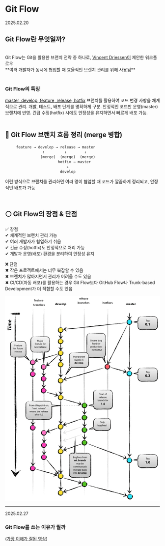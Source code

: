# Git Flow

2025.02.20
<br>

## Git Flow란 무엇일까?
<br>
Git Flow는 Git을 활용한 브랜치 전략 중 하나로, <u>Vincent Driessen이</u> 제안한 워크플로우
<br>
**여러 개발자가 동시에 협업할 때 효율적인 브랜치 관리를 위해 사용됨**
<br><br>

### Git Flow의 특징<br>

[master, develop, feature, release, hotfix](/2025/git주요%20branch_02_21.md) 
브랜치를 활용하여 코드 변경 사항을 체계적으로 관리.
개발, 테스트, 배포 단계를 명확하게 구분.
안정적인 코드만 운영(master) 브랜치에 반영.
긴급 수정(hotfix) 시에도 안정성을 유지하면서 빠르게 배포 가능.
<br><br>


## 📌 Git Flow 브랜치 흐름 정리 (merge 병합)

         feature → develop → release → master
                     ↑         ↓        ↓
                    (merge)  (merge)  (merge)
                            hotfix → master
                                ↓
                             develop
이런 방식으로 브랜치를 관리하면 여러 명이 협업할 때 코드가 깔끔하게 정리되고, 안정적인 배포가 가능

<br>



## ⚪️ Git Flow의 장점 & 단점 <br>

✅ 장점
<br>✔ 체계적인 브랜치 관리 가능
<br>✔ 여러 개발자가 협업하기 쉬움
<br>✔ 긴급 수정(hotfix)도 안정적으로 처리 가능
<br>✔ 개발과 운영(배포) 환경을 분리하여 안정성 유지

❌ 단점
<br>✖ 작은 프로젝트에서는 너무 복잡할 수 있음
<br>✖ 브랜치가 많아지면서 관리가 어려울 수도 있음
<br>✖ CI/CD(자동 배포)를 활용하는 경우 Git Flow보다 GitHub Flow나 Trunk-based Development가 더 적합할 수도 있음

[![image](/img/gitflow.png)](https://youtu.be/EV3FZ3cWBp8?si=vc82mqNr1dWpq3zE)

<hr>

2025.02.27
<br>
### Git Flow를 쓰는 이유가 뭘까

([가장 이해가 잘된 영상](https://youtu.be/EV3FZ3cWBp8?si=vc82mqNr1dWpq3zE))